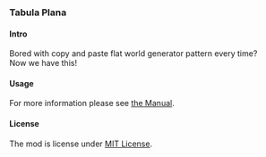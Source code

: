 ### Tabula Plana

#### Intro
Bored with copy and paste flat world generator pattern every time?  
Now we have this!

#### Usage
For more information please see [the Manual][manual].

#### License
The mod is license under [MIT License][license].


[manual]: https://github.com/3TUSK/TabulaPlana/wiki
[license]: ./src/main/resources/LICENSE